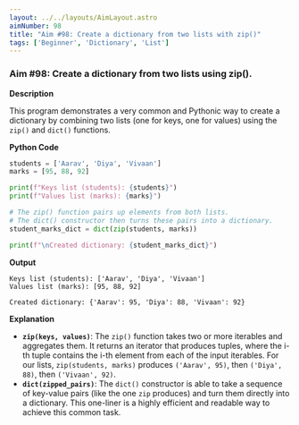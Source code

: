 ```yaml
---
layout: ../../layouts/AimLayout.astro
aimNumber: 98
title: "Aim #98: Create a dictionary from two lists with zip()"
tags: ['Beginner', 'Dictionary', 'List']
---
```


### Aim #98: Create a dictionary from two lists using zip().

**Description**

This program demonstrates a very common and Pythonic way to create a dictionary by combining two lists (one for keys, one for values) using the `zip()` and `dict()` functions.

**Python Code**

```python
students = ['Aarav', 'Diya', 'Vivaan']
marks = [95, 88, 92]

print(f"Keys list (students): {students}")
print(f"Values list (marks): {marks}")

# The zip() function pairs up elements from both lists.
# The dict() constructor then turns these pairs into a dictionary.
student_marks_dict = dict(zip(students, marks))

print(f"\nCreated dictionary: {student_marks_dict}")
```

**Output**

```text
Keys list (students): ['Aarav', 'Diya', 'Vivaan']
Values list (marks): [95, 88, 92]

Created dictionary: {'Aarav': 95, 'Diya': 88, 'Vivaan': 92}
```

**Explanation**

- **`zip(keys, values)`**: The `zip()` function takes two or more iterables and aggregates them. It returns an iterator that produces tuples, where the i-th tuple contains the i-th element from each of the input iterables. For our lists, `zip(students, marks)` produces `('Aarav', 95)`, then `('Diya', 88)`, then `('Vivaan', 92)`.
- **`dict(zipped_pairs)`**: The `dict()` constructor is able to take a sequence of key-value pairs (like the one `zip` produces) and turn them directly into a dictionary. This one-liner is a highly efficient and readable way to achieve this common task.
